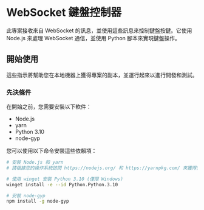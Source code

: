 # WebSocket 鍵盤控制器

此專案接收來自 WebSocket 的訊息，並使用這些訊息來控制鍵盤按鍵。它使用 Node.js 來處理 WebSocket 通信，並使用 Python 腳本來實現鍵盤操作。

## 開始使用

這些指示將幫助您在本地機器上獲得專案的副本，並運行起來以進行開發和測試。

### 先決條件

在開始之前，您需要安裝以下軟件：

- Node.js
- yarn
- Python 3.10
- node-gyp

您可以使用以下命令安裝這些依賴項：

```bash
# 安裝 Node.js 和 yarn
# 請根據您的操作系統訪問 https://nodejs.org/ 和 https://yarnpkg.com/ 來獲得安裝指南

# 使用 winget 安裝 Python 3.10 (僅限 Windows)
winget install -e --id Python.Python.3.10

# 安裝 node-gyp
npm install -g node-gyp
```